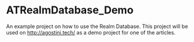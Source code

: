 # ATRealmDatabase_Demo

An example project on how to use the Realm Database. This project will be used on http://agostini.tech/ as a demo project for one of the articles.
